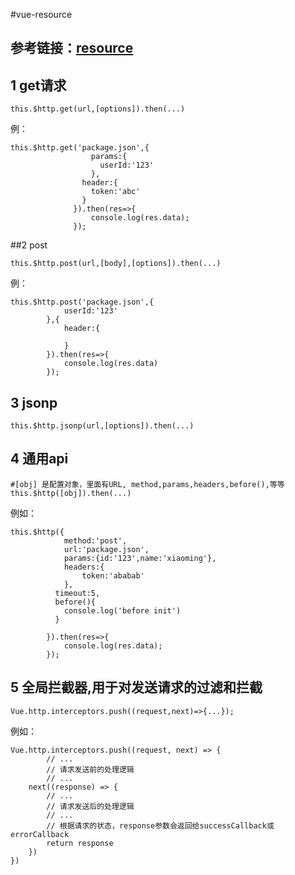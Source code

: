 #vue-resource 
## 参考链接：[resource](https://www.jianshu.com/p/3ce2bd36596e)
## 1 get请求
``` 
this.$http.get(url,[options]).then(...)

```
例：
``` 
this.$http.get('package.json',{
                  params:{
                    userId:'123'
                  },
                header:{
                  token:'abc'
                }
              }).then(res=>{
                  console.log(res.data);
              });
```
##2 post 
``` 
this.$http.post(url,[body],[options]).then(...)

```
例：
``` 
this.$http.post('package.json',{
            userId:'123'
        },{
            header:{

            }
        }).then(res=>{
            console.log(res.data)
        });

```
## 3 jsonp
``` 
this.$http.jsonp(url,[options]).then(...)
```
## 4 通用api

``` 
#[obj] 是配置对象，里面有URL, method,params,headers,before(),等等
this.$http([obj]).then(...) 
```
例如：
``` 
this.$http({
            method:'post',
            url:'package.json',
            params:{id:'123',name:'xiaoming'},
            headers:{
                token:'ababab'
            },
          timeout:5,
          before(){
            console.log('before init')
          }

        }).then(res=>{
            console.log(res.data);
        });
```
## 5 全局拦截器,用于对发送请求的过滤和拦截
```
Vue.http.interceptors.push((request,next)=>{...});

```
例如：
``` 
Vue.http.interceptors.push((request, next) => {
        // ...
        // 请求发送前的处理逻辑
        // ...
    next((response) => {
        // ...
        // 请求发送后的处理逻辑
        // ...
        // 根据请求的状态，response参数会返回给successCallback或errorCallback
        return response
    })
})

```
